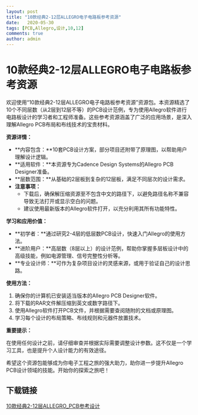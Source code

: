 ```yaml
---
layout: post
title: "10款经典2-12层ALLEGRO电子电路板参考资源"
date:   2020-05-30
tags: [PCB,Allegro,设计,10,12]
comments: true
author: admin
---
```

# 10款经典2-12层ALLEGRO电子电路板参考资源

欢迎使用“10款经典2-12层ALLEGRO电子电路板参考资源”资源包。本资源精选了10个不同层数（从2层到12层不等）的PCB设计范例，专为使用Allegro软件进行电路板设计的学习者和工程师准备。这些参考资源涵盖了广泛的应用场景，是深入理解Allegro PCB布局和布线技术的宝贵材料。

**资源详情：**

- **内容包含：**10套PCB设计方案，部分项目还附带了原理图，以帮助用户理解设计逻辑。
- **适用软件：**本资源专为Cadence Design Systems的Allegro PCB Designer准备。
- **层数范围：**从基础的2层板到复杂的12层板，满足不同层次的设计需求。
- **注意事项：**
    - 下载后，确保解压缩资源至不包含中文的路径下，以避免路径名称不兼容导致无法打开或显示空白的问题。
    - 建议使用最新版本的Allegro软件打开，以充分利用其所有功能特性。

**学习和应用价值：**

- **初学者：**通过研究2-4层的低层数PCB设计，快速入门Allegro的使用方法。
- **进阶用户：**高层数（8层以上）的设计范例，帮助你掌握多层板设计中的高级技能，例如电源管理、信号完整性分析等。
- **专业设计师：**可作为复杂项目设计的灵感来源，或用于验证自己的设计思路。

**使用方法：**

1. 确保你的计算机已安装适当版本的Allegro PCB Designer软件。
2. 将下载的RAR文件解压缩到英文或数字路径下。
3. 使用Allegro软件打开PCB文件，并根据需要查阅随附的文档或原理图。
4. 学习每个设计的布局策略、布线规则和元器件放置技术。

**重要提示：**

在使用任何设计之前，请仔细审查并根据实际需要调整设计参数。这不仅是一个学习工具，也是提升个人设计能力的有效途径。

希望这个资源包能够成为你电子工程之旅的强大助力，助你进一步提升Allegro PCB设计领域的技能。开始你的探索之旅吧！

## 下载链接

[10款经典2-12层ALLEGRO_PCB参考设计](https://pan.quark.cn/s/ef6ce16623f9)
